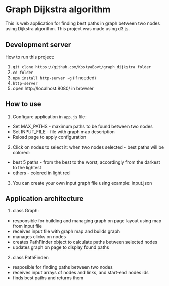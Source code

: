# Graph Dijkstra algorithm

This is web application for finding best paths in graph between two nodes using Dijkstra algorithm.
This project was made using d3.js.

## Development server

How to run this project:

1. `git clone https://github.com/KostyaBovt/graph_dijkstra folder`
2. `cd folder`
3. `npm install http-server -g` (if needed)
4. `http-server`
5. open http://localhost:8080/ in browser


## How to use

1. Configure application in `app.js` file:
* Set MAX_PATHS - maximum paths to be found between two nodes
* Set INPUT_FILE - file with graph map description
* Reload page to apply configuration
2. Click on nodes to select it: when two nodes selected - best paths will be colored:
* best 5 paths - from the best to the worst, accordingly from  the darkest to the lightest
* others - colored in light red
3. You can create your own input graph file using example: input.json

## Application architecture

1. class Graph:
* responsible for building and managing graph on page layout using map from input file
* receives input file with graph map and builds graph
* manages clicks on nodes
* creates PathFinder object to calculate paths between selected nodes
* updates graph on page to display found paths

2. class PathFinder:
* resposible for finding paths between two nodes
* receives input arrays of nodes and links, and start-end nodes ids
* finds best paths and returns them